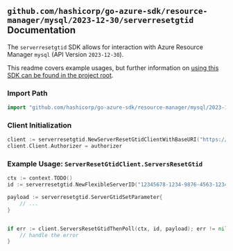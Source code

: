 
## `github.com/hashicorp/go-azure-sdk/resource-manager/mysql/2023-12-30/serverresetgtid` Documentation

The `serverresetgtid` SDK allows for interaction with Azure Resource Manager `mysql` (API Version `2023-12-30`).

This readme covers example usages, but further information on [using this SDK can be found in the project root](https://github.com/hashicorp/go-azure-sdk/tree/main/docs).

### Import Path

```go
import "github.com/hashicorp/go-azure-sdk/resource-manager/mysql/2023-12-30/serverresetgtid"
```


### Client Initialization

```go
client := serverresetgtid.NewServerResetGtidClientWithBaseURI("https://management.azure.com")
client.Client.Authorizer = authorizer
```


### Example Usage: `ServerResetGtidClient.ServersResetGtid`

```go
ctx := context.TODO()
id := serverresetgtid.NewFlexibleServerID("12345678-1234-9876-4563-123456789012", "example-resource-group", "serverName")

payload := serverresetgtid.ServerGtidSetParameter{
	// ...
}


if err := client.ServersResetGtidThenPoll(ctx, id, payload); err != nil {
	// handle the error
}
```
